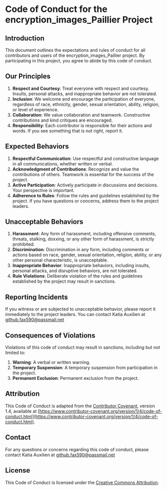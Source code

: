 # Code of Conduct for the encryption_images_Paillier Project

## Introduction

This document outlines the expectations and rules of conduct for all contributors and users of the encryption_images_Paillier project. By participating in this project, you agree to abide by this code of conduct.

## Our Principles

1. **Respect and Courtesy**: Treat everyone with respect and courtesy. Insults, personal attacks, and inappropriate behavior are not tolerated.
2. **Inclusion**: We welcome and encourage the participation of everyone, regardless of race, ethnicity, gender, sexual orientation, ability, religion, or level of experience.
3. **Collaboration**: We value collaboration and teamwork. Constructive contributions and kind critiques are encouraged.
4. **Responsibility**: Each contributor is responsible for their actions and words. If you see something that is not right, report it.

## Expected Behaviors

1. **Respectful Communication**: Use respectful and constructive language in all communications, whether written or verbal.
2. **Acknowledgment of Contributions**: Recognize and value the contributions of others. Teamwork is essential for the success of the project.
3. **Active Participation**: Actively participate in discussions and decisions. Your perspective is important.
4. **Adherence to Rules**: Follow the rules and guidelines established by the project. If you have questions or concerns, address them to the project leaders.

## Unacceptable Behaviors

1. **Harassment**: Any form of harassment, including offensive comments, threats, stalking, doxxing, or any other form of harassment, is strictly prohibited.
2. **Discrimination**: Discrimination in any form, including comments or actions based on race, gender, sexual orientation, religion, ability, or any other personal characteristic, is unacceptable.
3. **Inappropriate Behavior**: Inappropriate behaviors, including insults, personal attacks, and disruptive behaviors, are not tolerated.
4. **Rule Violations**: Deliberate violation of the rules and guidelines established by the project may result in sanctions.

## Reporting Incidents

If you witness or are subjected to unacceptable behavior, please report it immediately to the project leaders. You can contact Katia Auxilien at github.fax590@passmail.net <!-- or [Leader's Name] at [Email Address]. -->

## Consequences of Violations

Violations of this code of conduct may result in sanctions, including but not limited to:

1. **Warning**: A verbal or written warning.
2. **Temporary Suspension**: A temporary suspension from participation in the project.
3. **Permanent Exclusion**: Permanent exclusion from the project.

## Attribution

This Code of Conduct is adapted from the [Contributor Covenant](https://www.contributor-covenant.org/), version 1.4, available at [https://www.contributor-covenant.org/version/1/4/code-of-conduct.html](https://www.contributor-covenant.org/version/1/4/code-of-conduct.html).

## Contact

For any questions or concerns regarding this code of conduct, please contact Katia Auxilien at github.fax590@passmail.net <!-- or [Leader's Name] at [Email Address]. -->

## License

This Code of Conduct is licensed under the [Creative Commons Attribution](http://creativecommons.org/licenses/by/4.0/).
